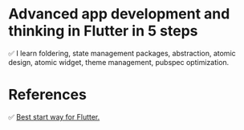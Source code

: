 # Advanced app development and thinking in Flutter in 5 steps 
✅ I learn foldering, state management packages, abstraction, atomic design, atomic widget, theme management, pubspec optimization.


# References
✅ <a href='https://www.youtube.com/watch?v=ga0Ohkvn4lA'> Best start way for Flutter. </a>
